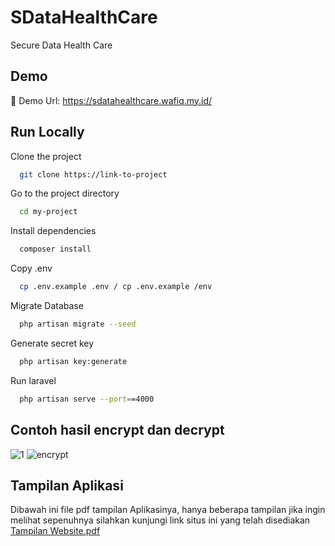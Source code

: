 
# SDataHealthCare

Secure Data Health Care

## Demo

🔗 Demo Url: https://sdatahealthcare.wafiq.my.id/


## Run Locally

Clone the project

```bash
  git clone https://link-to-project
```

Go to the project directory

```bash
  cd my-project
```

Install dependencies

```bash
  composer install
```

Copy .env

```bash
  cp .env.example .env / cp .env.example /env
```

Migrate Database

```bash
  php artisan migrate --seed
```

Generate secret key

```bash
  php artisan key:generate 
```

Run laravel

```bash
  php artisan serve --port==4000
```

## Contoh hasil encrypt dan decrypt
![1](https://github.com/aditstywn/SData-HealtCare/assets/137696058/425870e8-ae7c-46cf-8a47-2475b3be5641) ![encrypt](https://github.com/aditstywn/SData-HealtCare/assets/137696058/83fb11b1-bb2a-40d4-b826-10d6b76f88ce)

## Tampilan Aplikasi
Dibawah ini file pdf tampilan Aplikasinya, hanya beberapa tampilan jika ingin melihat sepenuhnya silahkan kunjungi link situs ini yang telah disediakan
[Tampilan Website.pdf](https://github.com/aditstywn/SData-HealtCare/files/13945372/Tampilan.Website.pdf)


